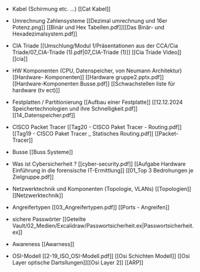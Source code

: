 


- Kabel (Schirmung etc. ...)  [[Cat Kabel]]

- Umrechnung Zahlensysteme [[Dezimal umrechnung und 16er Potenz.png]] [[Binär und Hex Tabellen.pdf]][[Das Binär- und Hexadezimalsystem.pdf]] 


- CIA Triade [[Umschlung/Modul 1/Präsentationen aus der CCA/Cia Triade/07_CIA-Triade (1).pdf|07_CIA-Triade (1)]]  [[Cia Triade Video]] [[cia]]


- HW Komponenten (CPU, Datenspeicher, von Neumann Architektur)  [[Hardware- Komponenten]] [[Hardware gruppe2.pptx.pdf]] [[Hardware-Komponenten Busse.pdf]] [[Schwachstellen liste für hardware (tv ect)]] 


- Festplatten / Partitionierung [[Aufbau einer Festplatte]] [[12.12.2024 Speichertechnologien und ihre Schnelligkeit.pdf]] [[14_Datenspeicher.pdf]]


- CISCO Packet Tracer  [[Tag20 - CISCO Paket Tracer - Routing.pdf]] [[Tag19 - CISCO Paket Tracer _ Statisches Routing.pdf]] [[Packet-Tracer]] 

- Busse [[Buss Systeme]]

- Was ist Cybersicherheit ? [[cyber-security.pdf]] [[Aufgabe Hardware  Einführung in die forensische IT-Ermittlung]] [[01_Top 3 Bedrohungen je Zielgruppe.pdf]]

- Netzwerktechnik und Komponenten (Topologie, VLANs) [[Topologien]] [[Netzwerktechnik]]

- Angreifertypen [[03_Angreifertypen.pdf]] [[Ports - Angreifen]] 

- sichere Passwörter [[Geteilte Vault/02_Medien/Excalidraw/Passwortsicherheit.ex|Passwortsicherheit.ex]]

- Awareness [[Awarness]] 

- OSI-Modell [[2-19_ISO_OSI-Modell.pdf]] [[Osi Schichten Modell]] [[Osi Layer optische Dartsllungen]][[Osi Layer 2]] [[ARP]]

